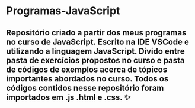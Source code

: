 # Programas-JavaScript

## Repositório criado a partir dos meus programas no curso de JavaScript. Escrito na IDE VSCode e utilizando a linguagem JavaScript. Divido entre pasta de exercícios propostos no curso e pasta de códigos de exemplos acerca de tópicos importantes abordados no curso. Todos os códigos contidos nesse repositório foram importados em .js .html e .css. ✨
